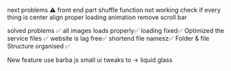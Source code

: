 next problems ⚠️
front end part
shuffle function not working
check if every thing is center align
proper loading animation 
remove scroll bar

solved problems ✅
all images loads properly✅
loading fixed✅
Optimized the service files ✅
website is lag free✅
shortend file namesz✅
Folder & file Structure organised ✅

New feature
use barba js
small ui tweaks to -> liquid glass 